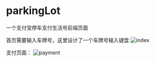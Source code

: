 # parkingLot
一个支付宝停车支付生活号前端页面

首页需要输入车牌号，这里设计了一个车牌号输入键盘
![index](https://github.com/xiaoshengxianjun/parkingLot/ScreenShots/index.png)

支付页面：
![payment](https://github.com/xiaoshengxianjun/parkingLot/ScreenShots/payment.png)
